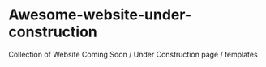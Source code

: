 # Awesome-website-under-construction
Collection of Website Coming Soon / Under Construction page / templates
